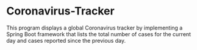 # Coronavirus-Tracker

This program displays a global Coronavirus tracker by implementing a 
Spring Boot framework that lists the total number of cases for the current day and cases reported since 
the previous day. 
